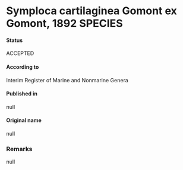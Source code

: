 # Symploca cartilaginea Gomont ex Gomont, 1892 SPECIES

#### Status
ACCEPTED

#### According to
Interim Register of Marine and Nonmarine Genera

#### Published in
null

#### Original name
null

### Remarks
null